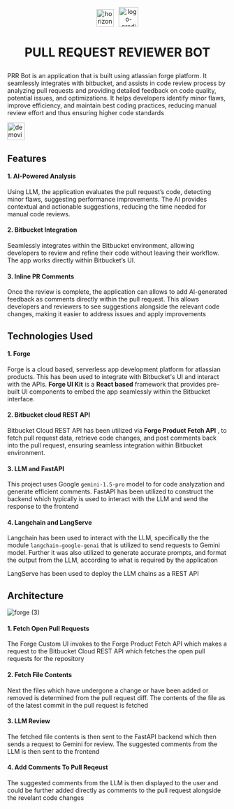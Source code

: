 <p align="center">
<img height="40" alt="horizontal-logo-gradient-blue-atlassian" src="https://github.com/user-attachments/assets/dcf5ef2d-ecef-420b-8151-cad1849d2144" /> &nbsp;
<img height="45" alt="logo-gradient-blue-bitbucket" src="https://github.com/user-attachments/assets/b2b47870-cc29-4845-a413-c99534efd3ee" />
</p>

# <p align="center">PULL REQUEST REVIEWER BOT</p>

PRR Bot is an application that is built using atlassian forge platform. It seamlessly integrates with bitbucket, and assists in code review process by analyzing pull requests and providing detailed feedback on code quality, potential issues, and optimizations. It helps developers identify minor flaws, improve efficiency, and maintain best coding practices, reducing manual review effort and thus ensuring higher code standards

<section>
  <a href="https://youtu.be/17qtKcrNx4c" target="_blank"><img src="https://github.com/user-attachments/assets/7182222a-3bb2-47e5-ad74-c22c478664b1" alt="demovideo" height="40" /></a>
</section>

## Features

#### 1. AI-Powered Analysis

Using LLM, the application evaluates the pull request’s code, detecting minor flaws, suggesting performance improvements. The AI provides contextual and actionable suggestions, reducing the time needed for manual code reviews.

#### 2. Bitbucket Integration

Seamlessly integrates within the Bitbucket environment, allowing developers to review and refine their code without leaving their workflow. The app works directly within Bitbucket’s UI.

#### 3. Inline PR Comments

Once the review is complete, the application can allows to add AI-generated feedback as comments directly within the pull request. This allows developers and reviewers to see suggestions alongside the relevant code changes, making it easier to address issues and apply improvements

## Technologies Used

#### 1. Forge

Forge is a cloud based, serverless app development platform for atlassian products. This has been used to integrate with Bitbucket's UI and interact with the APIs. **Forge UI Kit** is a **React based** framework that provides pre-built UI components to embed the app seamlessly within the Bitbucket interface.

#### 2. Bitbucket cloud REST API

Bitbucket Cloud REST API has been utilized via **Forge Product Fetch API** , to fetch pull request data, retrieve code changes, and post comments back into the pull request, ensuring seamless integration within Bitbucket environment.

#### 3. LLM and FastAPI

This project uses Google ```gemini-1.5-pro``` model to for code analyzation and generate efficient comments. FastAPI has been utilized to construct the backend which typically is used to interact with the LLM and send the response to the frontend

#### 4. Langchain and LangServe

Langchain has been used to interact with the LLM, specifically the the module ```langchain-google-genai``` that is utilized to send requests to Gemini model. Further it was also utilized to generate accurate prompts, and format the output from the LLM, according to what is required by the application

LangServe has been used to deploy the LLM chains as a REST API

## Architecture

![forge (3)](https://github.com/user-attachments/assets/d974bd03-a7ce-473a-9075-7339643056a9)

#### 1. Fetch Open Pull Requests

The Forge Custom UI invokes to the Forge Product Fetch API which makes a request to the Bitbucket Cloud REST API which fetches the open pull requests for the repository

#### 2. Fetch File Contents

Next the files which have undergone a change or have been added or removed is determined from the pull request diff. The contents of the file as of the latest commit in the pull request is fetched

#### 3. LLM Review

The fetched file contents is then sent to the FastAPI backend which then sends a request to Gemini for review. The suggested comments from the LLM is then sent to the frontend

#### 4. Add Comments To Pull Reqeust

The suggested comments from the LLM is then displayed to the user and could be further added directly as comments to the pull request alongside the revelant code changes
